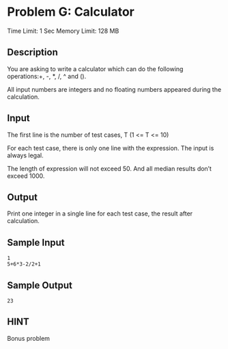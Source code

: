 # Problem G: Calculator

Time Limit: 1 Sec  Memory Limit: 128 MB

## Description

You are asking to write a calculator which can do the following operations:+, -, *, /, ^ and ().

All input numbers are integers and no floating numbers appeared during the calculation.

## Input

The first line is the number of test cases, T (1 <= T <= 10)

For each test case, there is only one line with the expression. The input is always legal.

The length of expression will not exceed 50. And all median results don’t exceed 1000.

## Output

Print one integer in a single line for each test case, the result after calculation.

## Sample Input

```
1
5+6*3-2/2+1
```

## Sample Output

```
23
```

## HINT

Bonus problem